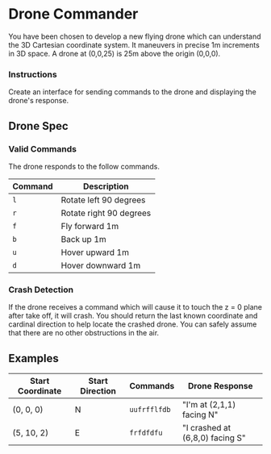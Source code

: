 # Drone Commander
You have been chosen to develop a new flying drone which can understand the 3D Cartesian coordinate system. It maneuvers in precise 1m increments in 3D space. A drone at (0,0,25) is 25m above the origin (0,0,0).

### Instructions
Create an interface for sending commands to the drone and displaying the drone's response.

## Drone Spec
### Valid Commands
The drone responds to the follow commands.

| Command | Description |
| ------- | ----------- |
| `l`     | Rotate left 90 degrees |
| `r`     | Rotate right 90 degrees |
| `f`     | Fly forward 1m |
| `b`     | Back up 1m |
| `u`     | Hover upward 1m |
| `d`     | Hover downward 1m |

### Crash Detection
If the drone receives a command which will cause it to touch the z = 0 plane after take off, it will crash. You should return the last known coordinate and cardinal direction to help locate the crashed drone. You can safely assume that there are no other obstructions in the air.

## Examples
| Start Coordinate | Start Direction | Commands | Drone Response |
| --- | --- | --- | --- |
| (0, 0, 0) | N | `uufrfflfdb` | "I'm at (2,1,1) facing N" |
| (5, 10, 2) | E | `frfdfdfu` | "I crashed at (6,8,0) facing S" |
